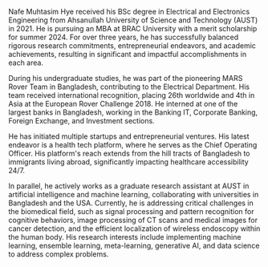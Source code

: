 Nafe Muhtasim Hye received his BSc degree in Electrical and Electronics Engineering from Ahsanullah University of Science and Technology (AUST) in 2021. He is pursuing an MBA at BRAC University with a merit scholarship for summer 2024. For over three years, he has successfully balanced rigorous research commitments, entrepreneurial endeavors, and academic achievements, resulting in significant and impactful accomplishments in each area.

During his undergraduate studies, he was part of the pioneering MARS Rover Team in Bangladesh, contributing to the Electrical Department. His team received international recognition, placing 26th worldwide and 4th in Asia at the European Rover Challenge 2018. He interned at one of the largest banks in Bangladesh, working in the Banking IT, Corporate Banking, Foreign Exchange, and Investment sections.

He has initiated multiple startups and entrepreneurial ventures. His latest endeavor is a health tech platform, where he serves as the Chief Operating Officer. His platform's reach extends from the hill tracts of Bangladesh to immigrants living abroad, significantly impacting healthcare accessibility 24/7.

In parallel, he actively works as a graduate research assistant at AUST in artificial intelligence and machine learning, collaborating with universities in Bangladesh and the USA. Currently, he is addressing critical challenges in the biomedical field, such as signal processing and pattern recognition for cognitive behaviors, image processing of CT scans and medical images for cancer detection, and the efficient localization of wireless endoscopy within the human body. His research interests include implementing machine learning, ensemble learning, meta-learning, generative AI, and data science to address complex problems.
<!---
nafe98/nafe98 is a ✨ special ✨ repository because its `README.md` (this file) appears on your GitHub profile.
You can click the Preview link to take a look at your changes.
--->
